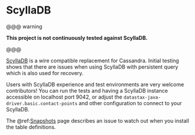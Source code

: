 # ScyllaDB

@@@ warning

**This project is not continuously tested against ScyllaDB.**

@@@

[ScyllaDB](https://www.scylladb.com) is a wire compatible replacement for Cassandra. Initial testing shows that
there are issues when using ScyllaDB with persistent query which is also used for recovery.

Users with ScyllaDB experience and test environments are very welcome contributors!
You can run the tests and having a ScyllaDB instance accessible on localhost port 9042, or adjust the
`datastax-java-driver.basic.contact-points` and other configuration to connect to your ScyllaDB.

The @ref:[Snapshots](snapshots.md) page describes an issue to watch out when you install the table definitions.
